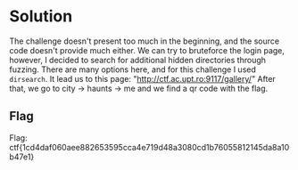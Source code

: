 # Solution
The challenge doesn't present too much in the beginning, and the source code doesn't provide much either.
We can try to bruteforce the login page, however, I decided to search for additional hidden directories through fuzzing.
There are many options here, and for this challenge I used `dirsearch`. It lead us to this page: "http://ctf.ac.upt.ro:9117/gallery/"
After that, we go to city -> haunts -> me and we find a qr code with the flag.

## Flag
Flag: ctf{1cd4daf060aee882653595cca4e719d48a3080cd1b76055812145da8a10b47e1}
